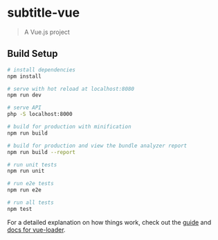 # subtitle-vue

> A Vue.js project

## Build Setup

``` bash
# install dependencies
npm install

# serve with hot reload at localhost:8080
npm run dev

# serve API
php -S localhost:8000

# build for production with minification
npm run build

# build for production and view the bundle analyzer report
npm run build --report

# run unit tests
npm run unit

# run e2e tests
npm run e2e

# run all tests
npm test
```

For a detailed explanation on how things work, check out the [guide](http://vuejs-templates.github.io/webpack/) and [docs for vue-loader](http://vuejs.github.io/vue-loader).
